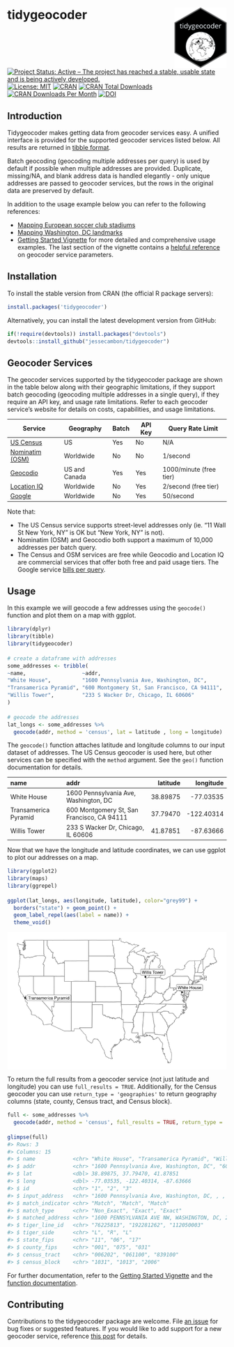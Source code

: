 
<!-- README.md is generated from README.Rmd. Please edit that file directly and reknit -->

# tidygeocoder <a href='https://jessecambon.github.io/tidygeocoder/'><img src='man/figures/tidygeocoder_hex.png' align="right" height="139" /></a>

<!-- badges: start -->

[![Project Status: Active – The project has reached a stable, usable
state and is being actively
developed.](https://www.repostatus.org/badges/latest/active.svg)](https://www.repostatus.org/#active)
[![License:
MIT](https://img.shields.io/badge/License-MIT-yellow.svg)](https://github.com/jessecambon/tidygeocoder/blob/master/LICENSE.md)
[![CRAN](https://www.r-pkg.org/badges/version/tidygeocoder)](https://cran.r-project.org/package=tidygeocoder)
[![CRAN Total
Downloads](http://cranlogs.r-pkg.org/badges/grand-total/tidygeocoder)](https://CRAN.R-project.org/package=tidygeocoder)
[![CRAN Downloads Per
Month](http://cranlogs.r-pkg.org/badges/tidygeocoder)](https://cran.r-project.org/package=tidygeocoder)
[![DOI](https://zenodo.org/badge/DOI/10.5281/zenodo.3981510.svg)](https://doi.org/10.5281/zenodo.3981510)
<!--[![Github Stars](https://img.shields.io/github/stars/jessecambon/tidygeocoder?style=social&label=Github)](https://github.com/jessecambon/tidygeocoder) -->
<!-- badges: end -->

## Introduction

Tidygeocoder makes getting data from geocoder services easy. A unified
interface is provided for the supported geocoder services listed below.
All results are returned in [tibble
format](https://tibble.tidyverse.org/).

Batch geocoding (geocoding multiple addresses per query) is used by
default if possible when multiple addresses are provided. Duplicate,
missing/NA, and blank address data is handled elegantly - only unique
addresses are passed to geocoder services, but the rows in the original
data are preserved by default.

In addition to the usage example below you can refer to the following
references:

  - [Mapping European soccer club
    stadiums](https://jessecambon.github.io/2020/07/15/tidygeocoder-1-0-0.html)
  - [Mapping Washington, DC
    landmarks](https://jessecambon.github.io/2019/11/11/tidygeocoder-demo.html)
  - [Getting Started
    Vignette](https://jessecambon.github.io/tidygeocoder/articles/tidygeocoder.html)
    for more detailed and comprehensive usage examples. The last section
    of the vignette contains a [helpful
    reference](https://jessecambon.github.io/tidygeocoder/articles/tidygeocoder.html#api-reference-1)
    on geocoder service parameters.

## Installation

To install the stable version from CRAN (the official R package
servers):

``` r
install.packages('tidygeocoder')
```

Alternatively, you can install the latest development version from
GitHub:

``` r
if(!require(devtools)) install.packages("devtools")
devtools::install_github("jessecambon/tidygeocoder")
```

## Geocoder Services

The geocoder services supported by the tidygeocoder package are shown in
the table below along with their geographic limitations, if they support
batch geocoding (geocoding multiple addresses in a single query), if
they require an API key, and usage rate limitations. Refer to each
geocoder service’s website for details on costs, capabilities, and usage
limitations.

| Service                                                                       | Geography     | Batch | API Key | Query Rate Limit        |
| ----------------------------------------------------------------------------- | ------------- | ----- | ------- | ----------------------- |
| [US Census](https://geocoding.geo.census.gov/)                                | US            | Yes   | No      | N/A                     |
| [Nominatim (OSM)](https://nominatim.org)                                      | Worldwide     | No    | No      | 1/second                |
| [Geocodio](https://www.geocod.io/)                                            | US and Canada | Yes   | Yes     | 1000/minute (free tier) |
| [Location IQ](https://locationiq.com/)                                        | Worldwide     | No    | Yes     | 2/second (free tier)    |
| [Google](https://developers.google.com/maps/documentation/geocoding/overview) | Worldwide     | No    | Yes     | 50/second               |

Note that:

  - The US Census service supports street-level addresses only (ie. “11
    Wall St New York, NY” is OK but “New York, NY” is not).
  - Nominatim (OSM) and Geocodio both support a maximum of 10,000
    addresses per batch query.
  - The Census and OSM services are free while Geocodio and Location IQ
    are commercial services that offer both free and paid usage tiers.
    The Google service [bills per
    query](https://developers.google.com/maps/documentation/geocoding/usage-and-billing).

## Usage

In this example we will geocode a few addresses using the `geocode()`
function and plot them on a map with ggplot.

``` r
library(dplyr)
library(tibble)
library(tidygeocoder)

# create a dataframe with addresses
some_addresses <- tribble(
~name,                  ~addr,
"White House",          "1600 Pennsylvania Ave, Washington, DC",
"Transamerica Pyramid", "600 Montgomery St, San Francisco, CA 94111",     
"Willis Tower",         "233 S Wacker Dr, Chicago, IL 60606"                                  
)

# geocode the addresses
lat_longs <- some_addresses %>%
  geocode(addr, method = 'census', lat = latitude , long = longitude)
```

The `geocode()` function attaches latitude and longitude columns to our
input dataset of addresses. The US Census geocoder is used here, but
other services can be specified with the `method` argument. See the
`geo()` function documentation for details.

| name                 | addr                                       | latitude |   longitude |
| :------------------- | :----------------------------------------- | -------: | ----------: |
| White House          | 1600 Pennsylvania Ave, Washington, DC      | 38.89875 |  \-77.03535 |
| Transamerica Pyramid | 600 Montgomery St, San Francisco, CA 94111 | 37.79470 | \-122.40314 |
| Willis Tower         | 233 S Wacker Dr, Chicago, IL 60606         | 41.87851 |  \-87.63666 |

Now that we have the longitude and latitude coordinates, we can use
ggplot to plot our addresses on a map.

``` r
library(ggplot2)
library(maps)
library(ggrepel)

ggplot(lat_longs, aes(longitude, latitude), color="grey99") +
  borders("state") + geom_point() + 
  geom_label_repel(aes(label = name)) + 
  theme_void()
```

<img src="man/figures/README-usamap-1.png" style="display: block; margin: auto;" />

To return the full results from a geocoder service (not just latitude
and longitude) you can use `full_results = TRUE`. Additionally, for the
Census geocoder you can use `return_type = 'geographies'` to return
geography columns (state, county, Census tract, and Census block).

``` r
full <- some_addresses %>%
  geocode(addr, method = 'census', full_results = TRUE, return_type = 'geographies')

glimpse(full)
#> Rows: 3
#> Columns: 15
#> $ name            <chr> "White House", "Transamerica Pyramid", "Willis Tower"
#> $ addr            <chr> "1600 Pennsylvania Ave, Washington, DC", "600 Montgom…
#> $ lat             <dbl> 38.89875, 37.79470, 41.87851
#> $ long            <dbl> -77.03535, -122.40314, -87.63666
#> $ id              <chr> "1", "2", "3"
#> $ input_address   <chr> "1600 Pennsylvania Ave, Washington, DC, , , ", "600 M…
#> $ match_indicator <chr> "Match", "Match", "Match"
#> $ match_type      <chr> "Non_Exact", "Exact", "Exact"
#> $ matched_address <chr> "1600 PENNSYLVANIA AVE NW, WASHINGTON, DC, 20006", "6…
#> $ tiger_line_id   <chr> "76225813", "192281262", "112050003"
#> $ tiger_side      <chr> "L", "R", "L"
#> $ state_fips      <chr> "11", "06", "17"
#> $ county_fips     <chr> "001", "075", "031"
#> $ census_tract    <chr> "006202", "061100", "839100"
#> $ census_block    <chr> "1031", "1013", "2006"
```

For further documentation, refer to the [Getting Started
Vignette](https://jessecambon.github.io/tidygeocoder/articles/tidygeocoder.html)
and the [function
documentation](https://jessecambon.github.io/tidygeocoder/reference/index.html).

## Contributing

Contributions to the tidygeocoder package are welcome. File [an
issue](https://github.com/jessecambon/tidygeocoder/issues) for bug fixes
or suggested features. If you would like to add support for a new
geocoder service, reference [this
post](https://github.com/jessecambon/tidygeocoder/issues/34#issuecomment-660204164)
for details.
